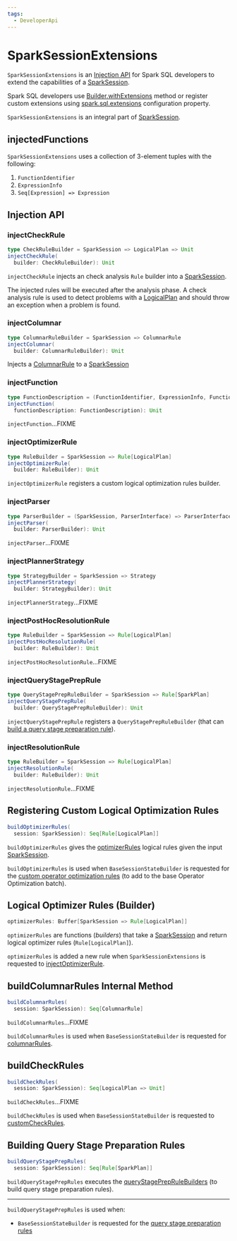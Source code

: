 ```yaml
---
tags:
  - DeveloperApi
---
```


# SparkSessionExtensions

`SparkSessionExtensions` is an [Injection API](#injection-api) for Spark SQL developers to extend the capabilities of a [SparkSession](SparkSession.md).

Spark SQL developers use [Builder.withExtensions](SparkSession-Builder.md#withExtensions) method or register custom extensions using [spark.sql.extensions](StaticSQLConf.md#spark.sql.extensions) configuration property.

`SparkSessionExtensions` is an integral part of [SparkSession](SparkSession.md#extensions).

## <span id="injectedFunctions"> injectedFunctions

`SparkSessionExtensions` uses a collection of 3-element tuples with the following:

1. `FunctionIdentifier`
1. `ExpressionInfo`
1. `Seq[Expression] => Expression`

## Injection API

### <span id="injectCheckRule"> injectCheckRule

```scala
type CheckRuleBuilder = SparkSession => LogicalPlan => Unit
injectCheckRule(
  builder: CheckRuleBuilder): Unit
```

`injectCheckRule` injects an check analysis `Rule` builder into a [SparkSession](SparkSession.md).

The injected rules will be executed after the analysis phase. A check analysis rule is used to detect problems with a [LogicalPlan](logical-operators/LogicalPlan.md) and should throw an exception when a problem is found.

### <span id="injectColumnar"> injectColumnar

```scala
type ColumnarRuleBuilder = SparkSession => ColumnarRule
injectColumnar(
  builder: ColumnarRuleBuilder): Unit
```

Injects a [ColumnarRule](ColumnarRule.md) to a [SparkSession](SparkSession.md)

### <span id="injectFunction"> injectFunction

```scala
type FunctionDescription = (FunctionIdentifier, ExpressionInfo, FunctionBuilder)
injectFunction(
  functionDescription: FunctionDescription): Unit
```

`injectFunction`...FIXME

### <span id="injectOptimizerRule"> injectOptimizerRule

```scala
type RuleBuilder = SparkSession => Rule[LogicalPlan]
injectOptimizerRule(
  builder: RuleBuilder): Unit
```

`injectOptimizerRule` registers a custom logical optimization rules builder.

### <span id="injectParser"> injectParser

```scala
type ParserBuilder = (SparkSession, ParserInterface) => ParserInterface
injectParser(
  builder: ParserBuilder): Unit
```

`injectParser`...FIXME

### <span id="injectPlannerStrategy"> injectPlannerStrategy

```scala
type StrategyBuilder = SparkSession => Strategy
injectPlannerStrategy(
  builder: StrategyBuilder): Unit
```

`injectPlannerStrategy`...FIXME

### <span id="injectPostHocResolutionRule"> injectPostHocResolutionRule

```scala
type RuleBuilder = SparkSession => Rule[LogicalPlan]
injectPostHocResolutionRule(
  builder: RuleBuilder): Unit
```

`injectPostHocResolutionRule`...FIXME

### <span id="injectQueryStagePrepRule"><span id="queryStagePrepRuleBuilders"> injectQueryStagePrepRule

```scala
type QueryStagePrepRuleBuilder = SparkSession => Rule[SparkPlan]
injectQueryStagePrepRule(
  builder: QueryStagePrepRuleBuilder): Unit
```

`injectQueryStagePrepRule` registers a `QueryStagePrepRuleBuilder` (that can [build a query stage preparation rule](#buildQueryStagePrepRules)).

### <span id="injectResolutionRule"> injectResolutionRule

```scala
type RuleBuilder = SparkSession => Rule[LogicalPlan]
injectResolutionRule(
  builder: RuleBuilder): Unit
```

`injectResolutionRule`...FIXME

## <span id="buildOptimizerRules"> Registering Custom Logical Optimization Rules

```scala
buildOptimizerRules(
  session: SparkSession): Seq[Rule[LogicalPlan]]
```

`buildOptimizerRules` gives the [optimizerRules](#optimizerRules) logical rules given the input [SparkSession](SparkSession.md).

`buildOptimizerRules` is used when `BaseSessionStateBuilder` is requested for the [custom operator optimization rules](BaseSessionStateBuilder.md#customOperatorOptimizationRules) (to add to the base Operator Optimization batch).

## <span id="optimizerRules"> Logical Optimizer Rules (Builder)

```scala
optimizerRules: Buffer[SparkSession => Rule[LogicalPlan]]
```

`optimizerRules` are functions (_builders_) that take a [SparkSession](SparkSession.md) and return logical optimizer rules (`Rule[LogicalPlan]`).

`optimizerRules` is added a new rule when `SparkSessionExtensions` is requested to [injectOptimizerRule](#injectOptimizerRule).

## <span id="buildColumnarRules"> buildColumnarRules Internal Method

```scala
buildColumnarRules(
  session: SparkSession): Seq[ColumnarRule]
```

`buildColumnarRules`...FIXME

`buildColumnarRules` is used when `BaseSessionStateBuilder` is requested for [columnarRules](BaseSessionStateBuilder.md#columnarRules).

## <span id="buildCheckRules"> buildCheckRules

```scala
buildCheckRules(
  session: SparkSession): Seq[LogicalPlan => Unit]
```

`buildCheckRules`...FIXME

`buildCheckRules` is used when `BaseSessionStateBuilder` is requested to [customCheckRules](BaseSessionStateBuilder.md#customCheckRules).

## <span id="buildQueryStagePrepRules"> Building Query Stage Preparation Rules

```scala
buildQueryStagePrepRules(
  session: SparkSession): Seq[Rule[SparkPlan]]
```

`buildQueryStagePrepRules` executes the [queryStagePrepRuleBuilders](#queryStagePrepRuleBuilders) (to build query stage preparation rules).

---

`buildQueryStagePrepRules` is used when:

* `BaseSessionStateBuilder` is requested for the [query stage preparation rules](BaseSessionStateBuilder.md#queryStagePrepRules)
